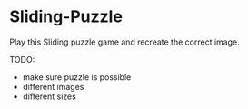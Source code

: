 # Sliding-Puzzle
Play this Sliding puzzle game and recreate the correct image.

TODO:
* make sure puzzle is possible
* different images
* different sizes
